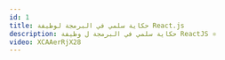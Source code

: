 ```yaml
---
id: 1
title: حكاية سلمي في البرمجة لوظيفة React.js
description: حكاية سلمي في البرمجة ل وظيفة ReactJS ⚛️
video: XCAAerRjX28
---
```

